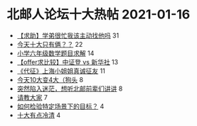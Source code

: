 # 北邮人论坛十大热帖 2021-01-16

- [【求助】学弟很忙我该主动找他吗](https://bbs.byr.cn/article/Feeling/3162265) 31
- [今天十大只有俩？？](https://bbs.byr.cn/article/Talking/6254909) 22
- [小学六年级数学题目求解](https://bbs.byr.cn/article/StudyShare/199666) 14
- [【offer求比较】中证登 vs 新华社](https://bbs.byr.cn/article/Job/2123229) 13
- [《代征》上海小姐姐真诚征友](https://bbs.byr.cn/article/Friends/1983781) 11
- [今天10大变4大（狗头](https://bbs.byr.cn/article/Picture/3281134) 8
- [突然陷入迷茫，想听北邮前辈们讲讲](https://bbs.byr.cn/article/WorkLife/1160330) 8
- [请教大家](https://bbs.byr.cn/article/AimGraduate/1200721) 7
- [如何检验特定场景下的目标？](https://bbs.byr.cn/article/ML_DM/37431) 4
- [十大有点冷清](https://bbs.byr.cn/article/Consulting/11454) 4


